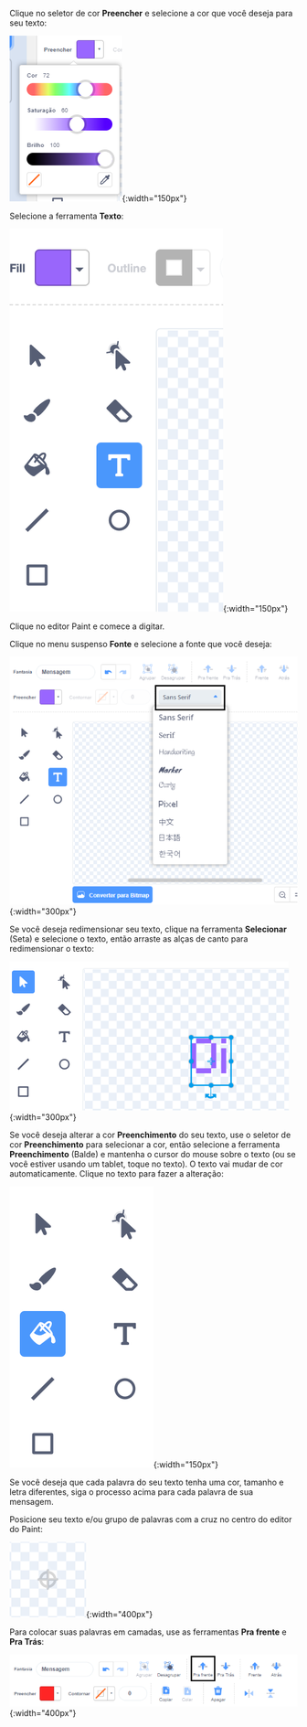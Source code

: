 Clique no seletor de cor **Preencher** e selecione a cor que você deseja para seu texto:

![O menu seletor de cor de preenchimento mostrando controles deslizantes para controlar Cor, Saturação e Brilho.](images/from-me-fill-colour.png){:width="150px"}

Selecione a ferramenta **Texto**:

![A ferramenta de texto.](images/from-me-text-tool.png){:width="150px"}

Clique no editor Paint e comece a digitar.

Clique no menu suspenso **Fonte** e selecione a fonte que você deseja:

![O menu suspenso Fonte mostrando as fontes disponíveis para uso no Scratch.](images/from-me-text-font.png){:width="300px"}

Se você deseja redimensionar seu texto, clique na ferramenta **Selecionar** (Seta) e selecione o texto, então arraste as alças de canto para redimensionar o texto:

![A ferramenta Selecionar (Seta) e alças de redimensionamento.](images/from-me-arrow-resize.png){:width="300px"}

Se você deseja alterar a cor **Preenchimento** do seu texto, use o seletor de cor **Preenchimento** para selecionar a cor, então selecione a ferramenta **Preenchimento** (Balde) e mantenha o cursor do mouse sobre o texto (ou se você estiver usando um tablet, toque no texto). O texto vai mudar de cor automaticamente. Clique no texto para fazer a alteração:

![A ferramenta Preencher (Balde).](images/from-me-fill-bucket.png){:width="150px"}

Se você deseja que cada palavra do seu texto tenha uma cor, tamanho e letra diferentes, siga o processo acima para cada palavra de sua mensagem.

Posicione seu texto e/ou grupo de palavras com a cruz no centro do editor do Paint:

![A cruz.](images/from-me-paint-editor-centre.png){:width="400px"}

Para colocar suas palavras em camadas, use as ferramentas **Pra frente** e **Pra Trás**:

![Ferramentas avançar e voltar.](images/from-me-paint-editor-forward-backward.png){:width="400px"}
